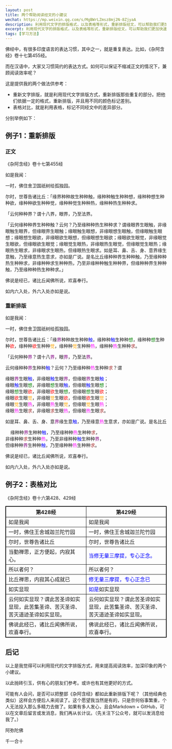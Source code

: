 ```yaml
---
layout: post
title: 两个帮助阅读经文的小建议
wechat: https://mp.weixin.qq.com/s/MgBWrLZmsz8mj2N-8ZjyaA
description: 利用现代文字的排版格式，以及表格等形式，重新排版经文，可以帮助我们更加快速、方便地阅读经文。清晰的排版也可以加深对经文的印象，从而更好地记忆和理解经文。
excerpt: 利用现代文字的排版格式，以及表格等形式，重新排版经文，可以帮助我们更加快速、方便地阅读经文。清晰的排版也可以加深对经文的印象，从而更好地记忆和理解经文。
tags: [学习方法]
---
```



佛经中，有很多印度语言的表达习惯，其中之一，就是重复表达。比如，《杂阿含经》卷十七第455经。

而在汉语中，大家又习惯简约的表达方式。如何可以保证不缩减正文的情况下，兼顾阅读效率呢？

这是提供我的两个做法供参考：
* 重新文字排版，就是利用现代文字排版方式，重新排版那些重复的部分。把他们依据一定的格式，重新排版，并且用不同的颜色标记差别。
* 表格对比，就是利用表格，标记不同经文中的差异部分。

分别举例如下：

## 例子1：重新排版

### 正文

《杂阿含经》卷十七第455经

如是我闻：

一时，佛住舍卫国祇树给孤独园。

尔时，世尊告诸比丘：「缘界种种故生种种触，缘种种触生种种想，缘种种想生种种欲，缘种种欲生种种觉，缘种种觉生种种热，缘种种热生种种求。

「云何种种界？谓十八界，眼界，乃至法界。

「云何缘种种界生种种触？云何？乃至缘种种热生种种求？谓缘眼界生眼触，非缘眼触生眼界，但缘眼界生眼触；缘眼触生眼想，非缘眼想生眼触，但缘眼触生眼想；缘眼想生眼欲，非缘眼欲生眼想，但缘眼想生眼欲；缘眼欲生眼觉，非缘眼觉生眼欲，但缘眼欲生眼觉；缘眼觉生眼热，非缘眼热生眼觉，但缘眼觉生眼热；缘眼热生眼求，非缘眼求生眼热，但缘眼热生眼求。如是耳、鼻、舌、身、意界缘生意触，乃至缘意热生意求，亦如是广说。是名比丘缘种种界生种种触，乃至缘种种热生种种求，非缘种种求生种种热，乃至非缘种种触生种种界，但缘种种界生种种触，乃至缘种种热生种种求。」

佛说是经已，诸比丘闻佛所说，欢喜奉行。
 
如内六入处，外六入处亦如是说。

### 重新排版

如是我闻：

一时，佛住舍卫国祇树给孤独园。

尔时，世尊告诸比丘：「缘<span style="color:purple">界</span>种种故生种种<span style="color:blue">触</span>，缘种种<span style="color:blue">触</span>生种种<span style="color:green">想</span>，缘种种<span style="color:green">想</span>生种种<span style="color:red">欲</span>，缘种种<span style="color:red">欲</span>生种种<span style="color:orange">觉</span>，缘种种<span style="color:orange">觉</span>生种种<span style="color:magenta">热</span>，缘种种<span style="color:magenta">热</span>生种种<span style="color:brown">求</span>。

「云何种种<span style="color:purple">界</span>？谓十八<span style="color:purple">界</span>，眼<span style="color:purple">界</span>，乃至法<span style="color:purple">界</span>。

云何缘种种<span style="color:purple">界</span>生种种<span style="color:blue">触</span>？云何？乃至缘种种<span style="color:magenta">热</span>生种种<span style="color:brown">求</span>？谓

缘眼<span style="color:purple">界</span>生眼<span style="color:blue">触</span>，非缘眼<span style="color:blue">触</span>生眼<span style="color:purple">界</span>，但缘眼<span style="color:purple">界</span>生眼<span style="color:blue">触</span>；<br>
缘眼<span style="color:blue">触</span>生眼<span style="color:green">想</span>，非缘眼<span style="color:green">想</span>生眼<span style="color:blue">触</span>，但缘眼<span style="color:blue">触</span>生眼<span style="color:green">想</span>；<br>
缘眼<span style="color:green">想</span>生眼<span style="color:red">欲</span>，非缘眼<span style="color:red">欲</span>生眼<span style="color:green">想</span>，但缘眼<span style="color:green">想</span>生眼<span style="color:red">欲</span>；<br>
缘眼<span style="color:red">欲</span>生眼<span style="color:orange">觉</span>，非缘眼<span style="color:orange">觉</span>生眼<span style="color:red">欲</span>，但缘眼<span style="color:red">欲</span>生眼<span style="color:orange">觉</span>；<br>
缘眼<span style="color:orange">觉</span>生眼<span style="color:magenta">热</span>，非缘眼<span style="color:magenta">热</span>生眼<span style="color:orange">觉</span>，但缘眼<span style="color:orange">觉</span>生眼<span style="color:magenta">热</span>；<br>
缘眼<span style="color:magenta">热</span>生眼<span style="color:brown">求</span>，非缘眼<span style="color:brown">求</span>生眼<span style="color:magenta">热</span>，但缘眼<span style="color:magenta">热</span>生眼<span style="color:brown">求</span>。<br>

如是耳、鼻、舌、身、意<span style="color:purple">界</span>缘生意<span style="color:blue">触</span>，乃至缘意<span style="color:magenta">热</span>生意<span style="color:pin k">求</span>，亦如是广说。是名比丘

&nbsp;&nbsp;&nbsp;&nbsp;缘种种<span style="color:purple">界</span>生种种<span style="color:blue">触</span>，乃至缘种种<span style="color:magenta">热</span>生种种<span style="color:brown">求</span>，<br>
非缘种种<span style="color:brown">求</span>生种种<span style="color:magenta">热</span>，乃至非缘种种<span style="color:blue">触</span>生种种<span style="color:purple">界</span>，<br>
但缘种种<span style="color:purple">界</span>生种种<span style="color:blue">触</span>，乃至缘种种<span style="color:magenta">热</span>生种种<span style="color:brown">求</span>。

佛说是经已，诸比丘闻佛所说，欢喜奉行。
 
如内六入处，外六入处亦如是说。

## 例子2：表格对比

<style>
table, th, td {
  border: 1px solid black;
  border-collapse: collapse;
}
</style>

《杂阿含经》卷十六第428、429经

| 第428经 |第429经 |
|--| --|
|如是我闻|如是我闻|
|一时，佛住王舍城迦兰陀竹园| 一时，佛住王舍城迦兰陀竹园|
|尔时，世尊告诸比丘|尔时，世尊告诸比丘|
|当勤禅思，正方便起，内寂其心。|<span style="color:blue">当修无量三摩提，专心正念。|
|所以者何？|所以者何？|
|比丘禅思，内寂其心成就已|<span style="color:blue">修无量三摩提，专心正念已|
|如实显现| <span style="color:blue">如是</span>如实显现|
|云何如实显现？谓此苦圣谛如实显现，此苦集圣谛、苦灭圣谛、苦灭道迹圣谛如实显现。|云何如实显现？谓此苦圣谛如实显现，此苦集圣谛、苦灭圣谛、苦灭道迹圣谛如实显现。|
|佛说此经已，诸比丘闻佛所说，欢喜奉行。|佛说此经已，诸比丘闻佛所说，欢喜奉行。|

## 后记

以上是我觉得可以利用现代的文字排版方式，用来提高阅读效率，加深印象的两个小建议。

以此抛砖引玉，供有心的朋友们参考。或许也有其他更好的方式。

可能有人会问，是否可以把整部《杂阿含经》都如此重新排版下呢？（其他经典也类似）这样会方便后人来阅读了。这个愿望我当然是有的，只是奈何俗事繁重，个人无法投入那么多精力去做了。如果有多人发心，且会Markdown + GitHub，可以在文章后留言或发消息，我们再从长计议。（先关注下公众号，就可以发消息给我了。）

阿弥陀佛

千一合十

